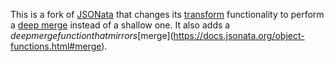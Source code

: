This is a fork of [JSONata](https://jsonata.org/) that changes its [transform](https://docs.jsonata.org/other-operators#-------transform) functionality to perform a [deep merge](https://www.npmjs.com/package/deepmerge) instead of a shallow one.  It also adds a $deepmerge function that mirrors [$merge](https://docs.jsonata.org/object-functions.html#merge).
